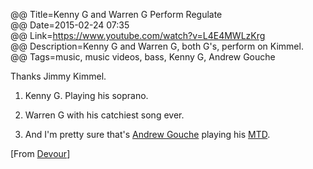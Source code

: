 @@ Title=Kenny G and Warren G Perform Regulate  
@@ Date=2015-02-24 07:35   
@@ Link=https://www.youtube.com/watch?v=L4E4MWLzKrg  
@@ Description=Kenny G and Warren G, both G's, perform on Kimmel.  
@@ Tags=music, music videos, bass, Kenny G, Andrew Gouche  

Thanks Jimmy Kimmel.

1. Kenny G. Playing his soprano.

2. Warren G with his catchiest song ever.

3. And I'm pretty sure that's [Andrew Gouche][twitter] playing his [MTD][musiciansfriend].

[From [Devour][devour]]

[devour]: http://devour.com/video/kenny-g-and-warren-g-perform-regulate/
[musiciansfriend]: http://www.musiciansfriend.com/bass/mtd-kingston-andrew-gouche-signature-6-string-electric-bass
[twitter]: https://twitter.com/andrewgouche